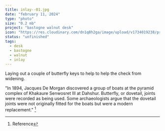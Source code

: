 ```yaml
---
title: inlay--01.jpg
date: "february 11, 2024"
type: "photo"
size: "0.2 mb"
project: "bastogne walnut desk"
icon: "https://res.cloudinary.com/dn1q8h2ga/image/upload/v1734019238/proportional.design-3.0/bastogne-walnut-desk/inlay/inlay--01_ce1qdn.webp"
status: "unfinished"
tags:
  - desk
  - bastogne
  - walnut
  - inlay
---
```


Laying out a couple of butterfly keys to help to help the check from widening.

"In 1894, Jacques De Morgan discovered a group of boats at the pyramid complex of Khakaure Senwosret III at Dahshur. Butterfly, or dovetail, joints were recorded as being used. Some archaeologists argue that the dovetail joints were not originally fitted for the boats but were a modern replacement." [^1]

[^1]: Reference
